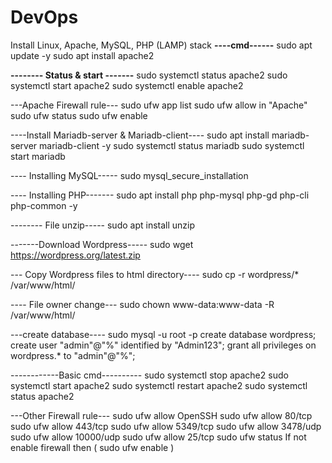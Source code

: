 # DevOps
Install Linux, Apache, MySQL, PHP (LAMP) stack
**----cmd------**
sudo apt update -y
sudo apt install apache2

**-------- Status & start -------**
sudo systemctl status apache2
sudo systemctl start apache2
sudo systemctl enable apache2


---Apache Firewall rule---
sudo ufw app list
sudo ufw allow in "Apache"
sudo ufw status
sudo ufw enable

----Install Mariadb-server & Mariadb-client----
sudo apt install mariadb-server mariadb-client -y
sudo systemctl status mariadb
sudo systemctl start mariadb

---- Installing MySQL-----
sudo mysql_secure_installation

---- Installing PHP-------
sudo apt install php php-mysql php-gd php-cli php-common -y

-------- File unzip-----
sudo apt install unzip

-------Download Wordpress-----
sudo wget https://wordpress.org/latest.zip

--- Copy Wordpress files to html directory----
sudo cp -r wordpress/* /var/www/html/

---- File owner change---
sudo chown www-data:www-data -R /var/www/html/

---create database----
sudo mysql -u root -p
create database wordpress;
create user "admin"@"%" identified by "Admin123";
grant all privileges on wordpress.* to "admin"@"%";

------------Basic cmd----------
sudo systemctl stop apache2
sudo systemctl start apache2
sudo systemctl restart apache2
sudo systemctl status apache2



---Other Firewall rule---
sudo ufw allow OpenSSH
sudo ufw allow 80/tcp
sudo ufw allow 443/tcp
sudo ufw allow 5349/tcp
sudo ufw allow 3478/udp
sudo ufw allow 10000/udp
sudo ufw allow 25/tcp
sudo ufw status
If not enable firewall then ( sudo ufw enable )
